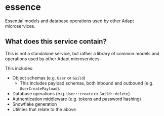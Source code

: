 # essence
Essential models and database operations used by other Adapt microservices.

## What does this service contain?
This is not a standalone service, but rather a library of common models and operations used by other Adapt 
microservices.

This includes:
* Object schemas (e.g. `User` or `Guild`)
  * This includes payload schemas, both inbound and outbound (e.g. `UserCreatePayload`).
* Database operations (e.g. `User::create` or `Guild::delete`)
* Authentication middleware (e.g. tokens and password hashing)
* Snowflake generation
* Utilities that relate to the above
